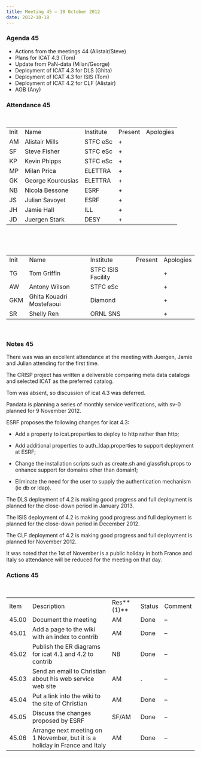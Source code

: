 ```yaml
---
title: Meeting 45 – 18 October 2012
date: 2012-10-18
---
```


### Agenda 45

  - Actions from the meetings 44 (Alistair/Steve)
  - Plans for ICAT 4.3 (Tom)
  - Update from PaN-data (Milan/George)
  - Deployment of ICAT 4.3 for DLS (Ghita)
  - Deployment of ICAT 4.3 for ISIS (Tom)
  - Deployment of ICAT 4.2 for CLF (Alistair)
  - AOB (Any)

### Attendance 45

 

|      |                   |           |         |           |
| ---- | ----------------- | --------- | ------- | --------- |
| Init | Name              | Institute | Present | Apologies |
| AM   | Alistair Mills    | STFC eSc  | \+      |           |
| SF   | Steve Fisher      | STFC eSc  | \+      |           |
| KP   | Kevin Phipps      | STFC eSc  | \+      |           |
| MP   | Milan Prica       | ELETTRA   | \+      |           |
| GK   | George Kourousias | ELETTRA   | \+      |           |
| NB   | Nicola Bessone    | ESRF      | \+      |           |
| JS   | Julian Savoyet    | ESRF      | \+      |           |
| JH   | Jamie Hall        | ILL       | \+      |           |
| JD   | Juergen Stark     | DESY      | \+      |           |

 

 

|      |                          |                    |         |           |
| ---- | ------------------------ | ------------------ | ------- | --------- |
| Init | Name                     | Institute          | Present | Apologies |
| TG   | Tom Griffin              | STFC ISIS Facility |         | \+        |
| AW   | Antony Wilson            | STFC eSc           |         | \+        |
| GKM  | Ghita Kouadri Mostefaoui | Diamond            |         | \+        |
| SR   | Shelly Ren               | ORNL SNS           |         | \+        |

 

### Notes 45

There was was an excellent attendance at the meeting with Juergen, Jamie
and Julian attending for the first time.

The CRISP project has written a deliverable comparing meta data catalogs
and selected ICAT as the preferred catalog.

Tom was absent, so discussion of icat 4.3 was deferred.

Pandata is planning a series of monthly service verifications, with sv-0
planned for 9 November 2012.

ESRF proposes the following changes for icat 4.3:

  - Add a property to icat.properties to deploy to http rather than
    http;

<!-- end list -->

  - Add additional properties to auth\_ldap.properties to support
    deployment at ESRF;

<!-- end list -->

  - Change the installation scripts such as create.sh and
    glassfish.props to enhance support for domains other than domain1;

<!-- end list -->

  - Eliminate the need for the user to supply the authentication
    mechanism (ie db or ldap).

The DLS deployment of 4.2 is making good progress and full deployment is
planned for the close-down period in January 2013.

The ISIS deployment of 4.2 is making good progress and full deployment
is planned for the close-down period in December 2012.

The CLF deployment of 4.2 is making good progress and full deployment is
planned for November 2012.

It was noted that the 1st of November is a public holiday in both France
and Italy so attendance will be reduced for the meeting on that
day.

### Actions 45

 

|       |                                                                             |            |        |         |
| ----- | --------------------------------------------------------------------------- | ---------- | ------ | ------- |
| Item  | Description                                                                 | Res**(1)** | Status | Comment |
| 45.00 | Document the meeting                                                        | AM         | Done   | –       |
| 45.01 | Add a page to the wiki with an index to contrib                             | AM         | Done   | –       |
| 45.02 | Publish the ER diagrams for icat 4.1 and 4.2 to contrib                     | NB         | Done   | –       |
| 45.03 | Send an email to Christian about his web service web site                   | AM         | .      | –       |
| 45.04 | Put a link into the wiki to the site of Christian                           | AM         | Done   | –       |
| 45.05 | Discuss the changes proposed by ESRF                                        | SF/AM      | Done   | –       |
| 45.06 | Arrange next meeting on 1 November, but it is a holiday in France and Italy | AM         | Done   | –       |
